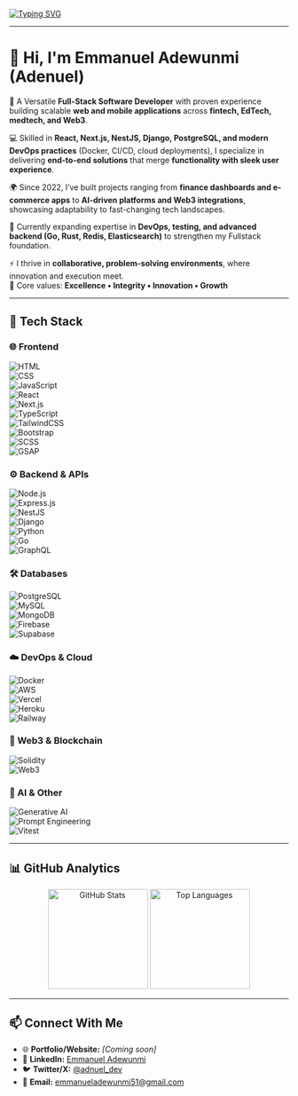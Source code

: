 <!-- Banner / Typing Effect -->
[![Typing SVG](https://readme-typing-svg.herokuapp.com?font=Fira+Code&size=28&duration=3000&pause=1000&color=00F7FF&center=true&vCenter=true&width=1000&lines=Hi%2C+I'm+Emmanuel+Adewunmi+(Adenuel);Full-Stack+Developer;Building+Web+%26+Mobile+Apps;FinTech+%7C+EdTech+%7C+MedTech+%7C+Web3;Lover+of+AI+%26+DevOps)](https://git.io/typing-svg)

---

# 👋 Hi, I'm **Emmanuel Adewunmi (Adenuel)**  

🚀 A Versatile **Full-Stack Software Developer** with proven experience building scalable **web and mobile applications** across **fintech, EdTech, medtech, and Web3**.  

💻 Skilled in **React, Next.js, NestJS, Django, PostgreSQL, and modern DevOps practices** (Docker, CI/CD, cloud deployments), I specialize in delivering **end-to-end solutions** that merge **functionality with sleek user experience**.  

🌍 Since 2022, I’ve built projects ranging from **finance dashboards and e-commerce apps** to **AI-driven platforms and Web3 integrations**, showcasing adaptability to fast-changing tech landscapes.  

🔧 Currently expanding expertise in **DevOps, testing, and advanced backend (Go, Rust, Redis, Elasticsearch)** to strengthen my Fullstack foundation.  

⚡ I thrive in **collaborative, problem-solving environments**, where innovation and execution meet.  
📌 Core values: **Excellence • Integrity • Innovation • Growth**  

---

## 🚀 Tech Stack  

### 🌐 Frontend  
![HTML](https://img.shields.io/badge/HTML5-E34F26?style=for-the-badge&logo=html5&logoColor=white)  
![CSS](https://img.shields.io/badge/CSS3-1572B6?style=for-the-badge&logo=css3&logoColor=white)  
![JavaScript](https://img.shields.io/badge/JavaScript-323330?style=for-the-badge&logo=javascript&logoColor=F7DF1E)  
![React](https://img.shields.io/badge/React-20232A?style=for-the-badge&logo=react&logoColor=61DAFB)  
![Next.js](https://img.shields.io/badge/Next.js-000000?style=for-the-badge&logo=nextdotjs&logoColor=white)  
![TypeScript](https://img.shields.io/badge/TypeScript-007ACC?style=for-the-badge&logo=typescript&logoColor=white)  
![TailwindCSS](https://img.shields.io/badge/Tailwind_CSS-38B2AC?style=for-the-badge&logo=tailwind-css&logoColor=white)  
![Bootstrap](https://img.shields.io/badge/Bootstrap-563D7C?style=for-the-badge&logo=bootstrap&logoColor=white)  
![SCSS](https://img.shields.io/badge/SCSS-CC6699?style=for-the-badge&logo=sass&logoColor=white)  
![GSAP](https://img.shields.io/badge/GSAP-88CE02?style=for-the-badge&logo=greensock&logoColor=white)  

### ⚙️ Backend & APIs  
![Node.js](https://img.shields.io/badge/Node.js-43853D?style=for-the-badge&logo=node.js&logoColor=white)  
![Express.js](https://img.shields.io/badge/Express.js-404D59?style=for-the-badge)  
![NestJS](https://img.shields.io/badge/NestJS-E0234E?style=for-the-badge&logo=nestjs&logoColor=white)  
![Django](https://img.shields.io/badge/Django-092E20?style=for-the-badge&logo=django&logoColor=green)  
![Python](https://img.shields.io/badge/Python-3776AB?style=for-the-badge&logo=python&logoColor=yellow)  
![Go](https://img.shields.io/badge/Go-00ADD8?style=for-the-badge&logo=go&logoColor=white)  
![GraphQL](https://img.shields.io/badge/GraphQL-E10098?style=for-the-badge&logo=graphql&logoColor=white)  

### 🛠 Databases  
![PostgreSQL](https://img.shields.io/badge/PostgreSQL-316192?style=for-the-badge&logo=postgresql&logoColor=white)  
![MySQL](https://img.shields.io/badge/MySQL-005C84?style=for-the-badge&logo=mysql&logoColor=white)  
![MongoDB](https://img.shields.io/badge/MongoDB-4EA94B?style=for-the-badge&logo=mongodb&logoColor=white)  
![Firebase](https://img.shields.io/badge/Firebase-FFCA28?style=for-the-badge&logo=firebase&logoColor=black)  
![Supabase](https://img.shields.io/badge/Supabase-3ECF8E?style=for-the-badge&logo=supabase&logoColor=white)  

### ☁️ DevOps & Cloud  
![Docker](https://img.shields.io/badge/Docker-2496ED?style=for-the-badge&logo=docker&logoColor=white)  
![AWS](https://img.shields.io/badge/Amazon_AWS-FF9900?style=for-the-badge&logo=amazonaws&logoColor=white)  
![Vercel](https://img.shields.io/badge/Vercel-000000?style=for-the-badge&logo=vercel&logoColor=white)  
![Heroku](https://img.shields.io/badge/Heroku-430098?style=for-the-badge&logo=heroku&logoColor=white)  
![Railway](https://img.shields.io/badge/Railway-0B0D0E?style=for-the-badge&logo=railway&logoColor=white)  

### 🔗 Web3 & Blockchain  
![Solidity](https://img.shields.io/badge/Solidity-363636?style=for-the-badge&logo=solidity&logoColor=white)  
![Web3](https://img.shields.io/badge/Web3-F16822?style=for-the-badge&logo=web3.js&logoColor=white)  

### 🤖 AI & Other  
![Generative AI](https://img.shields.io/badge/Generative_AI-000000?style=for-the-badge&logo=openai&logoColor=white)  
![Prompt Engineering](https://img.shields.io/badge/Prompt_Engineering-4A90E2?style=for-the-badge&logo=ai&logoColor=white)  
![Vitest](https://img.shields.io/badge/Vitest-729B1B?style=for-the-badge&logo=vitest&logoColor=white)  

---

## 📊 GitHub Analytics  

<p align="center">
  <img src="https://github-readme-stats.vercel.app/api?username=YOUR_GITHUB_USERNAME&show_icons=true&theme=radical" alt="GitHub Stats" height="180em" />
  <img src="https://github-readme-stats.vercel.app/api/top-langs/?username=YOUR_GITHUB_USERNAME&layout=compact&theme=radical" alt="Top Languages" height="180em" />
</p>

---

## 📫 Connect With Me  

- 🌐 **Portfolio/Website:** *[Coming soon]*  
- 💼 **LinkedIn:** [Emmanuel Adewunmi](https://www.linkedin.com/in/emmanuel-adewunmi-613512308/)  
- 🐦 **Twitter/X:** [@adnuel_dev](https://twitter.com/adnuel_dev)  
- 📧 **Email:** emmanueladewunmi51@gmail.com  
